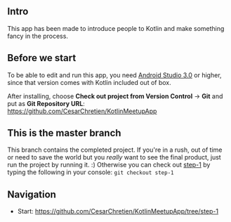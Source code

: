 ## Intro

This app has been made to introduce people to Kotlin and make something fancy in the process.

## Before we start

To be able to edit and run this app, you need [Android Studio 3.0](https://developer.android.com/studio/index.html) or higher, since that version comes with Kotlin included out of box.

After installing, choose **Check out project from Version Control** -> **Git** and put as **Git Repository URL**: https://github.com/CesarChretien/KotlinMeetupApp

## This is the master branch

This branch contains the completed project. If you're in a rush, out of time or need to save the world but you *really* want to see the final product, just run the project by running it. :) Otherwise you can check out [step-1](https://github.com/CesarChretien/KotlinMeetupApp/tree/step-1) by typing the following in your console:
`git checkout step-1`

## Navigation

* Start: https://github.com/CesarChretien/KotlinMeetupApp/tree/step-1
